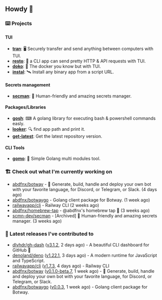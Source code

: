 ## Howdy 👋

### ⌨️ Projects

#### TUI

- [**tran**](https://github.com/abdfnx/tran): 🖥 Securely transfer and send anything between computers with TUI.
- [**resto**](https://github.com/abdfnx/resto): 🔗 a CLI app can send pretty HTTP & API requests with TUI.
- [**doko**](https://github.com/abdfnx/doko): 🐳 The docker you know but with TUI.
- [**instal**](https://github.com/abdfnx/instal): 🛰️ Install any binary app from a script URL.

#### Secrets management

- [**secman**](https://github.com/scmn-dev/secman): 👊 Human-friendly and amazing secrets manager.

#### Packages/Libraries

- [**gosh**](https://github.com/abdfnx/gosh): ⌨ A golang library for executing bash & powershell commands easly.
- [**looker**](https://github.com/abdfnx/looker): 🔍 find app path and print it.
- [**get-latest**](https://github.com/scmn-dev/get-latest): Get the latest repository version.

#### CLI Tools

- [**gomo**](https://github.com/abdfnx/gomo): 📐 Simple Golang multi modules tool.

### 🏗️ Check out what I'm currently working on


- [abdfnx/botway](https://github.com/abdfnx/botway) - 🤖 Generate, build, handle and deploy your own bot with your favorite language, for Discord, or Telegram, or Slack. (4 days ago)
- [abdfnx/botwaygo](https://github.com/abdfnx/botwaygo) - Golang client package for Botway. (1 week ago)
- [railwayapp/cli](https://github.com/railwayapp/cli) - Railway CLI (2 weeks ago)
- [abdfnx/homebrew-tap](https://github.com/abdfnx/homebrew-tap) - @abdfnx&#39;s homebrew tap 🍺 (3 weeks ago)
- [scmn-dev/secman](https://github.com/scmn-dev/secman) - [Archived] 👊 Human-friendly and amazing secrets manager. (3 weeks ago)

### 🔭 Latest releases I've contributed to

- [dlvhdr/gh-dash](https://github.com/dlvhdr/gh-dash) ([v3.1.2](https://github.com/dlvhdr/gh-dash/releases/tag/v3.1.2), 2 days ago) - A beautiful CLI dashboard for GitHub 🚀 
- [denoland/deno](https://github.com/denoland/deno) ([v1.22.1](https://github.com/denoland/deno/releases/tag/v1.22.1), 3 days ago) - A modern runtime for JavaScript and TypeScript.
- [railwayapp/cli](https://github.com/railwayapp/cli) ([v1.7.3](https://github.com/railwayapp/cli/releases/tag/v1.7.3), 4 days ago) - Railway CLI
- [abdfnx/botway](https://github.com/abdfnx/botway) ([v0.1.0-beta.7](https://github.com/abdfnx/botway/releases/tag/v0.1.0-beta.7), 1 week ago) - 🤖 Generate, build, handle and deploy your own bot with your favorite language, for Discord, or Telegram, or Slack.
- [abdfnx/botwaygo](https://github.com/abdfnx/botwaygo) ([v0.0.3](https://github.com/abdfnx/botwaygo/releases/tag/v0.0.3), 1 week ago) - Golang client package for Botway.
